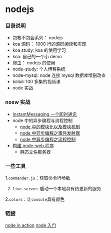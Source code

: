 # nodejs

### 目录说明

-   包教不包会系列： nodejs
-   koa 源码： 1000 行的源码阅读和实现
-   koa study: koa 的使用学习
-   koa: 自己的一个小 demo
-   爬虫： nodejs 的使用
-   node-study: 个人博客系统
-   node-mysql: node 连接 mysql 数据库增删改查
-   bilibili 100 多集的视频课
-   node 实战

### nosw 实战

-   [InstantMessaging 一个即时通讯](./node实战/InstantMessaging)
-   node 中的异步编程与流程控制
    -   [node 中的模块化以及模块机制](./node实战/chapter3/module)
    -   [node 中异步编程之事件发射器](./node实战/chapter3/异步编程/EventEmitter)
    -   [node 中异步编程之流程控制](./node实战/chapter3/异步编程/asynchronous)
-   [构建 node-web 程序](./node实战/chapter4)
    -   [静态文件服务器](./node实战/chapter4/staticFileServer)

### 一些工具

1.`commander.js`：获取命令行参数

2. `live-server`: 启动一个本地具有热更新的服务

2.`colors`：让`console`具有颜色

### 链接

[node in action](https://gsbhz.gitbooks.io/node-in-action/content/zh/cli/request.html)
[node 入门](https://www.nodebeginner.org/index-zh-cn.html)
